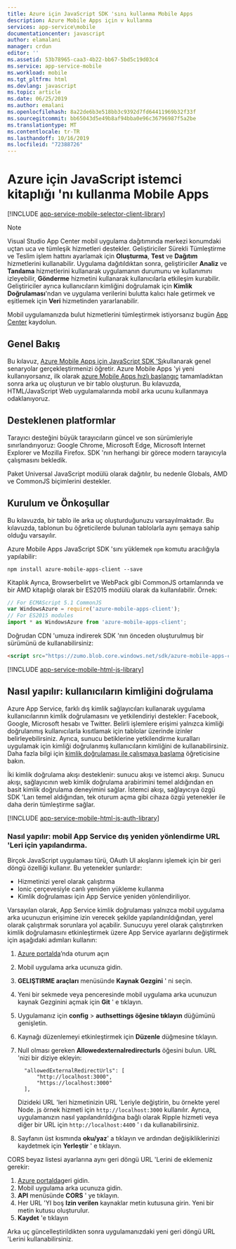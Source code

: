 ```yaml
---
title: Azure için JavaScript SDK 'sını kullanma Mobile Apps
description: Azure Mobile Apps için v kullanma
services: app-service\mobile
documentationcenter: javascript
author: elamalani
manager: crdun
editor: ''
ms.assetid: 53b78965-caa3-4b22-bb67-5bd5c19d03c4
ms.service: app-service-mobile
ms.workload: mobile
ms.tgt_pltfrm: html
ms.devlang: javascript
ms.topic: article
ms.date: 06/25/2019
ms.author: emalani
ms.openlocfilehash: 8a22de6b3e518bb3c9392d7fd64411969b32f33f
ms.sourcegitcommit: bb65043d5e49b8af94bba0e96c36796987f5a2be
ms.translationtype: MT
ms.contentlocale: tr-TR
ms.lasthandoff: 10/16/2019
ms.locfileid: "72388726"
---
```

# <a name="how-to-use-the-javascript-client-library-for-azure-mobile-apps"></a>Azure için JavaScript istemci kitaplığı 'nı kullanma Mobile Apps
[!INCLUDE [app-service-mobile-selector-client-library](../../includes/app-service-mobile-selector-client-library.md)]

> [!NOTE]
> Visual Studio App Center mobil uygulama dağıtımında merkezi konumdaki uçtan uca ve tümleşik hizmetleri destekler. Geliştiriciler Sürekli Tümleştirme ve Teslim işlem hattını ayarlamak için **Oluşturma**, **Test** ve **Dağıtım** hizmetlerini kullanabilir. Uygulama dağıtıldıktan sonra, geliştiriciler **Analiz** ve **Tanılama** hizmetlerini kullanarak uygulamanın durumunu ve kullanımını izleyebilir, **Gönderme** hizmetini kullanarak kullanıcılarla etkileşim kurabilir. Geliştiriciler ayrıca kullanıcıların kimliğini doğrulamak için **Kimlik Doğrulaması**'ndan ve uygulama verilerini bulutta kalıcı hale getirmek ve eşitlemek için **Veri** hizmetinden yararlanabilir.
>
> Mobil uygulamanızda bulut hizmetlerini tümleştirmek istiyorsanız bugün [App Center](https://appcenter.ms/?utm_source=zumo&utm_medium=Azure&utm_campaign=zumo%20doc) kaydolun.

## <a name="overview"></a>Genel Bakış
Bu kılavuz, [Azure Mobile Apps için JavaScript SDK 'Sı]kullanarak genel senaryolar gerçekleştirmenizi öğretir. Azure Mobile Apps 'yi yeni kullanıyorsanız, ilk olarak [azure Mobile Apps hızlı başlangıç] tamamladıktan sonra arka uç oluşturun ve bir tablo oluşturun. Bu kılavuzda, HTML/JavaScript Web uygulamalarında mobil arka ucunu kullanmaya odaklanıyoruz.

## <a name="supported-platforms"></a>Desteklenen platformlar
Tarayıcı desteğini büyük tarayıcıların güncel ve son sürümleriyle sınırlandırıyoruz: Google Chrome, Microsoft Edge, Microsoft Internet Explorer ve Mozilla Firefox.  SDK 'nın herhangi bir görece modern tarayıcıyla çalışmasını bekledik.

Paket Universal JavaScript modülü olarak dağıtılır, bu nedenle Globals, AMD ve CommonJS biçimlerini destekler.

## <a name="Setup"></a>Kurulum ve Önkoşullar
Bu kılavuzda, bir tablo ile arka uç oluşturduğunuzu varsayılmaktadır. Bu kılavuzda, tablonun bu öğreticilerde bulunan tablolarla aynı şemaya sahip olduğu varsayılır.

Azure Mobile Apps JavaScript SDK 'sını yüklemek `npm` komutu aracılığıyla yapılabilir:

```
npm install azure-mobile-apps-client --save
```

Kitaplık Ayrıca, Browserbelirt ve WebPack gibi CommonJS ortamlarında ve bir AMD kitaplığı olarak bir ES2015 modülü olarak da kullanılabilir.  Örnek:

```javascript
// For ECMAScript 5.1 CommonJS
var WindowsAzure = require('azure-mobile-apps-client');
// For ES2015 modules
import * as WindowsAzure from 'azure-mobile-apps-client';
```

Doğrudan CDN 'umuza indirerek SDK 'nın önceden oluşturulmuş bir sürümünü de kullanabilirsiniz:

```html
<script src="https://zumo.blob.core.windows.net/sdk/azure-mobile-apps-client.min.js"></script>
```

[!INCLUDE [app-service-mobile-html-js-library](../../includes/app-service-mobile-html-js-library.md)]

## <a name="auth"></a>Nasıl yapılır: kullanıcıların kimliğini doğrulama
Azure App Service, farklı dış kimlik sağlayıcıları kullanarak uygulama kullanıcılarının kimlik doğrulamasını ve yetkilendiriyi destekler: Facebook, Google, Microsoft hesabı ve Twitter. Belirli işlemlere erişimi yalnızca kimliği doğrulanmış kullanıcılarla kısıtlamak için tablolar üzerinde izinler belirleyebilirsiniz. Ayrıca, sunucu betiklerine yetkilendirme kuralları uygulamak için kimliği doğrulanmış kullanıcıların kimliğini de kullanabilirsiniz. Daha fazla bilgi için [kimlik doğrulaması ile çalışmaya başlama] öğreticisine bakın.

İki kimlik doğrulama akışı desteklenir: sunucu akışı ve istemci akışı.  Sunucu akışı, sağlayıcının web kimlik doğrulama arabirimini temel aldığından en basit kimlik doğrulama deneyimini sağlar. İstemci akışı, sağlayıcıya özgü SDK 'Ları temel aldığından, tek oturum açma gibi cihaza özgü yetenekler ile daha derin tümleştirme sağlar.

[!INCLUDE [app-service-mobile-html-js-auth-library](../../includes/app-service-mobile-html-js-auth-library.md)]

### <a name="configure-external-redirect-urls"></a>Nasıl yapılır: mobil App Service dış yeniden yönlendirme URL 'Leri için yapılandırma.
Birçok JavaScript uygulaması türü, OAuth UI akışlarını işlemek için bir geri döngü özelliği kullanır.  Bu yetenekler şunlardır:

* Hizmetinizi yerel olarak çalıştırma
* Ionic çerçevesiyle canlı yeniden yükleme kullanma
* Kimlik doğrulaması için App Service yeniden yönlendiriliyor.

Varsayılan olarak, App Service kimlik doğrulaması yalnızca mobil uygulama arka ucunuzun erişimine izin verecek şekilde yapılandırıldığından, yerel olarak çalıştırmak sorunlara yol açabilir. Sunucuyu yerel olarak çalıştırırken kimlik doğrulamasını etkinleştirmek üzere App Service ayarlarını değiştirmek için aşağıdaki adımları kullanın:

1. [Azure portalda]’nda oturum açın
2. Mobil uygulama arka ucunuza gidin.
3. **GELIŞTIRME araçları** menüsünde **Kaynak Gezgini** ' ni seçin.
4. Yeni bir sekmede veya penceresinde mobil uygulama arka ucunuzun kaynak Gezginini açmak için **Git** ' e tıklayın.
5. Uygulamanız için **config** > **authsettings öğesine tıklayın** düğümünü genişletin.
6. Kaynağı düzenlemeyi etkinleştirmek için **Düzenle** düğmesine tıklayın.
7. Null olması gereken **Allowedexternalredirecturls** öğesini bulun. URL 'nizi bir diziye ekleyin:

         "allowedExternalRedirectUrls": [
             "http://localhost:3000",
             "https://localhost:3000"
         ],

    Dizideki URL 'leri hizmetinizin URL 'Leriyle değiştirin, bu örnekte yerel Node. js örnek hizmeti için `http://localhost:3000` kullanılır. Ayrıca, uygulamanızın nasıl yapılandırıldığına bağlı olarak Ripple hizmeti veya diğer bir URL için `http://localhost:4400` ' ı da kullanabilirsiniz.
8. Sayfanın üst kısmında **oku/yaz**' a tıklayın ve ardından değişikliklerinizi kaydetmek için **Yerleştir** ' e tıklayın.

CORS beyaz listesi ayarlarına aynı geri döngü URL 'Lerini de eklemeniz gerekir:

1. [Azure portalda]geri gidin.
2. Mobil uygulama arka ucunuza gidin.
3. **API** menüsünde **CORS** ' ye tıklayın.
4. Her URL 'YI boş **Izin verilen** kaynaklar metin kutusuna girin.  Yeni bir metin kutusu oluşturulur.
5. **Kaydet** 'e tıklayın

Arka uç güncelleştirildikten sonra uygulamanızdaki yeni geri döngü URL 'Lerini kullanabilirsiniz.

<!-- URLs. -->
[Azure Mobile Apps hızlı başlangıç]: app-service-mobile-cordova-get-started.md
[Kimlik doğrulaması ile çalışmaya başlama]: app-service-mobile-cordova-get-started-users.md
[Add authentication to your app]: app-service-mobile-cordova-get-started-users.md

[Azure portalda]: https://portal.azure.com/
[Azure Mobile Apps için JavaScript SDK 'Sı]: https://www.npmjs.com/package/azure-mobile-apps-client
[Query object documentation]: https://msdn.microsoft.com/library/azure/jj613353.aspx
